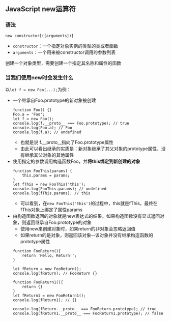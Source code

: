 ## JavaScript new运算符

### 语法

```
new constructor[([arguments])]
```

* ```constructor```：一个指定对象实例的类型的类或者函数
* ```arguments```：一个用来被constructor调用的参数列表

创建一个对象类型，需要创建一个指定其名称和属性的函数

### 当我们使用new时会发生什么

以```let f = new Foo(...);```为例：

* 一个继承自Foo.prototype的新对象被创建
	```
	function Foo() {}
	Foo.a = 'Foo';
	let f = new Foo();
	console.log(f.__proto__ === Foo.prototype); // true
	console.log(Foo.a); // Foo
	console.log(f.a); // undefined
	```
	* 也就是说 f.__proto__指向了Foo.prototype属性
	* 由此可以看出继承的实质是：新对象继承了其父对象的prototype属性，没有继承其父对象的其他属性
* 使用指定的参数调用构造函数Foo，并**将this绑定到新创建的对象**
	```
	function FooThis(params) {
		this.params = params;
	}
	let fThis = new FooThis('this');
	console.log(FooThis.params); // undefined
	console.log(fThis.params); // this
	```
	* 可以看到，在```new FooThis('this')```的过程中，this就是fThis，最终在fThis对象上绑定了属性params
* 由构造函数返回的对象就是new表达式的结果。如果构造函数没有显式返回对象，则返回继承自Foo.prototype的对象
	* 使用new来创建对象时，如果return的非对象会忽略返回值
	* 如果return的是对象，则返回该对象--该对象并没有继承构造函数的prototype属性
	```
	function FooReturn(){
		return 'Hello, Return!';
	}
	
	let fReturn = new FooReturn();
	console.log(fReturn); // FooReturn {}
	
	function FooReturn1(){
		return {}
	}
	let fReturn1 = new FooReturn1();
	console.log(fReturn1); // {}
	
	console.log(fReturn.__proto__ === FooReturn.prototype); // true
	console.log(fReturn1.__proto__ === FooReturn1.prototype); // false
	```